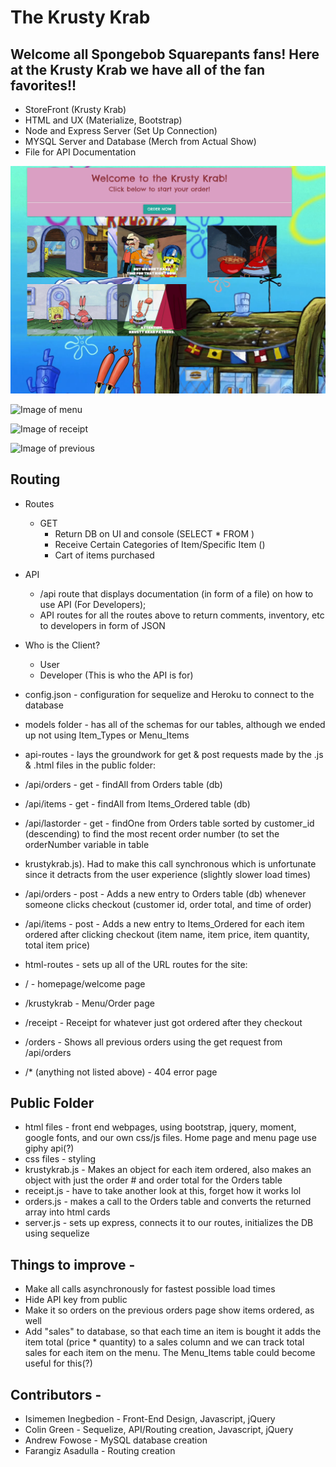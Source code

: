 # The Krusty Krab

## Welcome all Spongebob Squarepants fans! Here at the Krusty Krab we have all of the fan favorites!!

* StoreFront (Krusty Krab) 
* HTML and UX (Materialize, Bootstrap)
* Node and Express Server (Set Up Connection)
* MYSQL Server and Database (Merch from Actual Show)
* File for API Documentation

![Image of homepage](public/assets/images/homepage.PNG)

![Image of menu](https://github.com/illimitableissi/The-Krusty-Krab/tree/master/public/assets/images/menu.PNG)

![Image of receipt](https://github.com/illimitableissi/The-Krusty-Krab/tree/master/public/assets/images/receipt.PNG)

![Image of previous](https://github.com/illimitableissi/The-Krusty-Krab/tree/master/public/assets/images/previous.PNG)

## Routing
* Routes
    - GET 
        * Return DB on UI and console (SELECT * FROM ) 
        * Receive Certain Categories of Item/Specific Item ()
        * Cart of items purchased

* API 
    - /api route that displays documentation (in form of a file) on how to use API (For Developers); 
    - API routes for all the routes above to return comments, inventory, etc to developers in form of JSON 

* Who is the Client? 
    - User 
    - Developer (This is who the API is for)

* config.json - configuration for sequelize and Heroku to connect to the database
* models folder - has all of the schemas for our tables, although we ended up not using Item_Types or Menu_Items
* api-routes - lays the groundwork for get & post requests made by the .js & .html files in the public folder:
* /api/orders - get - findAll from Orders table (db)
* /api/items - get - findAll from Items_Ordered table (db)
* /api/lastorder - get - findOne from Orders table sorted by customer_id (descending) to find the most recent order number (to set the orderNumber variable in table
* krustykrab.js). Had to make this call synchronous which is unfortunate since it detracts from the user experience (slightly slower load times)
* /api/orders - post - Adds a new entry to Orders table (db) whenever someone clicks checkout (customer id, order total, and time of order)
* /api/items - post - Adds a new entry to Items_Ordered for each item ordered after clicking checkout (item name, item price, item quantity, total item price)
* html-routes - sets up all of the URL routes for the site:
* / - homepage/welcome page
* /krustykrab - Menu/Order page
* /receipt - Receipt for whatever just got ordered after they checkout
* /orders - Shows all previous orders using the get request from /api/orders
* /* (anything not listed above) - 404 error page

## Public Folder
* html files - front end webpages, using bootstrap, jquery, moment, google fonts, and our own css/js files. Home page and menu page use giphy api(?)
* css files - styling
* krustykrab.js - Makes an object for each item ordered, also makes an object with just the order # and order total for the Orders table
* receipt.js - have to take another look at this, forget how it works lol
* orders.js - makes a call to the Orders table and converts the returned array into html cards
* server.js - sets up express, connects it to our routes, initializes the DB using sequelize

## Things to improve -
* Make all calls asynchronously for fastest possible load times
* Hide API key from public
* Make it so orders on the previous orders page show items ordered, as well
* Add "sales" to database, so that each time an item is bought it adds the item total (price * quantity) to a sales column and we can track total sales for each item on the menu. The Menu_Items table could become useful for this(?)

## Contributors - 
* Isimemen Inegbedion - Front-End Design, Javascript, jQuery
* Colin Green - Sequelize, API/Routing creation, Javascript, jQuery
* Andrew Fowose - MySQL database creation
* Farangiz Asadulla - Routing creation